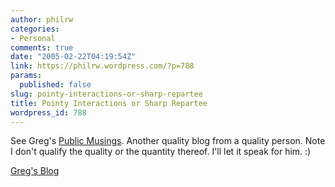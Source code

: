 ```yaml
---
author: philrw
categories:
- Personal
comments: true
date: "2005-02-22T04:19:54Z"
link: https://philrw.wordpress.com/?p=788
params:
  published: false
slug: pointy-interactions-or-sharp-repartee
title: Pointy Interactions or Sharp Repartee
wordpress_id: 788
---
```


See Greg's [Public Musings](http://publicmusings.blogspot.com/). Another quality blog from a quality person. Note I don't qualify the quality or the quantity thereof. I'll let it speak for him. :)

[Greg's Blog](http://publicmusings.blogspot.com/)
